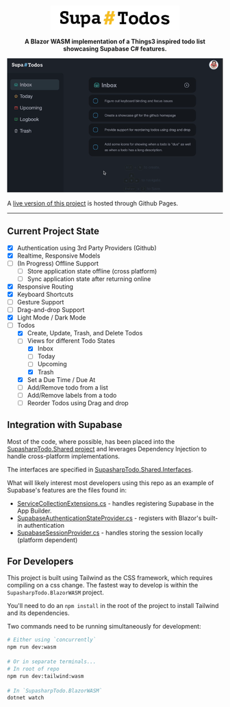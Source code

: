 <p align="center">
  <img width="300" src=".github/logo.gif"/>
</p>

<p align="center"><strong>A Blazor WASM implementation of a Things3 inspired todo list showcasing Supabase C# features.</strong></p>

<p align="center">
  <img width="800" src=".github/current-state.gif"/>
</p>

A [live version of this project](https://todo.acupofjose.com) is hosted through Github Pages.

---

## Current Project State

- [x] Authentication using 3rd Party Providers (Github)
- [x] Realtime, Responsive Models
- [ ] (In Progress) Offline Support
  - [ ] Store application state offline (cross platform)
  - [ ] Sync application state after returning online
- [x] Responsive Routing
- [x] Keyboard Shortcuts
- [ ] Gesture Support
- [ ] Drag-and-drop Support
- [x] Light Mode / Dark Mode
- [ ] Todos
  - [x] Create, Update, Trash, and Delete Todos
  - [ ] Views for different Todo States
    - [x] Inbox
    - [ ] Today
    - [ ] Upcoming
    - [x] Trash
  - [x] Set a Due Time / Due At
  - [ ] Add/Remove todo from a list
  - [ ] Add/Remove labels from a todo
  - [ ] Reorder Todos using Drag and drop

## Integration with Supabase

Most of the code, where possible, has been placed into the [SupasharpTodo.Shared project](/SupasharpTodo.Shared/) and leverages Dependency Injection to handle cross-platform implementations.

The interfaces are specified in [SupasharpTodo.Shared.Interfaces](/SupasharpTodo.Shared/Interfaces/).

What will likely interest most developers using this repo as an example of Supabase's features are the files found in:

- [ServiceCollectionExtensions.cs](/SupasharpTodo.Shared/Extensions/ServiceCollectionExtensions.cs) - handles registering Supabase in the App Builder.
- [SupabaseAuthenticationStateProvider.cs](/SupasharpTodo.Shared/Providers/SupabaseAuthenticationStateProvider.cs) - registers with Blazor's built-in authentication
- [SupabaseSessionProvider.cs](/SupasharpTodo.Shared/Providers/SupabaseSessionProvider.cs) - handles storing the session locally (platform dependent)

## For Developers

This project is built using Tailwind as the CSS framework, which requires compiling on a css change. The fastest way to develop is within the `SupasharpTodo.BlazorWASM` project.

You'll need to do an `npm install` in the root of the project to install Tailwind and its dependencies.

Two commands need to be running simultaneously for development:

```bash
# Either using `concurrently`
npm run dev:wasm

# Or in separate terminals...
# In root of repo
npm run dev:tailwind:wasm

# In `SupasharpTodo.BlazorWASM`
dotnet watch
```
